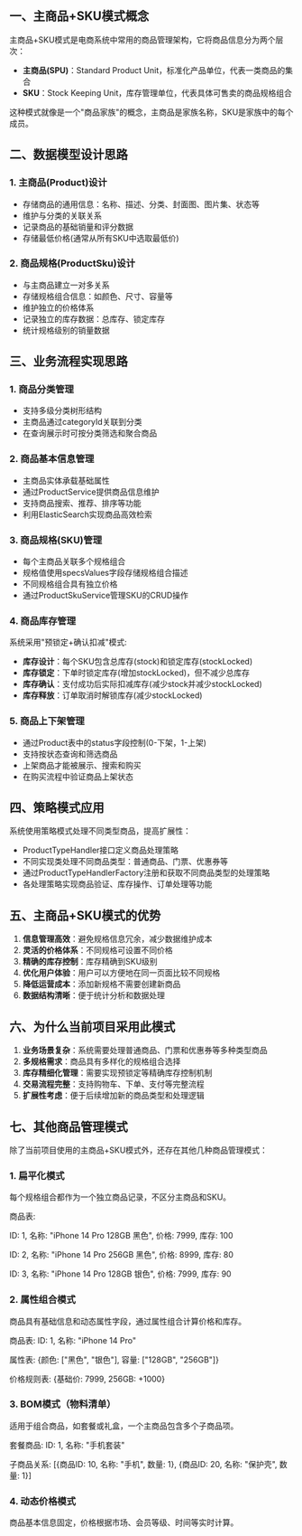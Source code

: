 
## 一、主商品+SKU模式概念

主商品+SKU模式是电商系统中常用的商品管理架构，它将商品信息分为两个层次：

- **主商品(SPU)**：Standard Product Unit，标准化产品单位，代表一类商品的集合
- **SKU**：Stock Keeping Unit，库存管理单位，代表具体可售卖的商品规格组合

这种模式就像是一个"商品家族"的概念，主商品是家族名称，SKU是家族中的每个成员。

## 二、数据模型设计思路

### 1. 主商品(Product)设计

- 存储商品的通用信息：名称、描述、分类、封面图、图片集、状态等
- 维护与分类的关联关系
- 记录商品的基础销量和评分数据
- 存储最低价格(通常从所有SKU中选取最低价)

### 2. 商品规格(ProductSku)设计

- 与主商品建立一对多关系
- 存储规格组合信息：如颜色、尺寸、容量等
- 维护独立的价格体系
- 记录独立的库存数据：总库存、锁定库存
- 统计规格级别的销量数据

## 三、业务流程实现思路

### 1. 商品分类管理

- 支持多级分类树形结构
- 主商品通过categoryId关联到分类
- 在查询展示时可按分类筛选和聚合商品

### 2. 商品基本信息管理

- 主商品实体承载基础属性
- 通过ProductService提供商品信息维护
- 支持商品搜索、推荐、排序等功能
- 利用ElasticSearch实现商品高效检索

### 3. 商品规格(SKU)管理

- 每个主商品关联多个规格组合
- 规格值使用specsValues字段存储规格组合描述
- 不同规格组合具有独立价格
- 通过ProductSkuService管理SKU的CRUD操作

### 4. 商品库存管理

系统采用"预锁定+确认扣减"模式:

- **库存设计**：每个SKU包含总库存(stock)和锁定库存(stockLocked)
- **库存锁定**：下单时锁定库存(增加stockLocked)，但不减少总库存
- **库存确认**：支付成功后实际扣减库存(减少stock并减少stockLocked)
- **库存释放**：订单取消时解锁库存(减少stockLocked)

### 5. 商品上下架管理

- 通过Product表中的status字段控制(0-下架，1-上架)
- 支持按状态查询和筛选商品
- 上架商品才能被展示、搜索和购买
- 在购买流程中验证商品上架状态

## 四、策略模式应用

系统使用策略模式处理不同类型商品，提高扩展性：

- ProductTypeHandler接口定义商品处理策略
- 不同实现类处理不同商品类型：普通商品、门票、优惠券等
- 通过ProductTypeHandlerFactory注册和获取不同商品类型的处理策略
- 各处理策略实现商品验证、库存操作、订单处理等功能

## 五、主商品+SKU模式的优势

1. **信息管理高效**：避免规格信息冗余，减少数据维护成本
2. **灵活的价格体系**：不同规格可设置不同价格
3. **精确的库存控制**：库存精确到SKU级别
4. **优化用户体验**：用户可以方便地在同一页面比较不同规格
5. **降低运营成本**：添加新规格不需要创建新商品
6. **数据结构清晰**：便于统计分析和数据处理

## 六、为什么当前项目采用此模式

1. **业务场景复杂**：系统需要处理普通商品、门票和优惠券等多种类型商品
2. **多规格需求**：商品具有多样化的规格组合选择
3. **库存精细化管理**：需要实现预锁定等精确库存控制机制
4. **交易流程完整**：支持购物车、下单、支付等完整流程
5. **扩展性考虑**：便于后续增加新的商品类型和处理逻辑

## 七、其他商品管理模式

除了当前项目使用的主商品+SKU模式外，还存在其他几种商品管理模式：

### 1. 扁平化模式

每个规格组合都作为一个独立商品记录，不区分主商品和SKU。

商品表:

ID: 1, 名称: "iPhone 14 Pro 128GB 黑色", 价格: 7999, 库存: 100

ID: 2, 名称: "iPhone 14 Pro 256GB 黑色", 价格: 8999, 库存: 80

ID: 3, 名称: "iPhone 14 Pro 128GB 银色", 价格: 7999, 库存: 90

### 2. 属性组合模式

商品具有基础信息和动态属性字段，通过属性组合计算价格和库存。

商品表: ID: 1, 名称: "iPhone 14 Pro"

属性表: {颜色: ["黑色", "银色"], 容量: ["128GB", "256GB"]}

价格规则表: {基础价: 7999, 256GB: +1000}

### 3. BOM模式（物料清单）

适用于组合商品，如套餐或礼盒，一个主商品包含多个子商品项。

套餐商品: ID: 1, 名称: "手机套装"

子商品关系: [{商品ID: 10, 名称: "手机", 数量: 1}, {商品ID: 20, 名称: "保护壳", 数量: 1}]

### 4. 动态价格模式

商品基本信息固定，价格根据市场、会员等级、时间等实时计算。